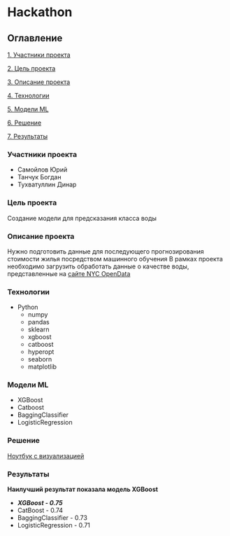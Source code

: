 # Hackathon

## Оглавление
[1. Участники проекта](https://github.com/Xjoraas74/MPTI-DS-Hackathon-1/edit/master/README.md#Участники-проекта)

[2. Цель проекта](https://github.com/Xjoraas74/MPTI-DS-Hackathon-1/edit/master/README.md#Цель-проекта)

[3. Описание проекта](https://github.com/Xjoraas74/MPTI-DS-Hackathon-1/edit/master/README.md#Описание-проекта)

[4. Технологии](https://github.com/Xjoraas74/MPTI-DS-Hackathon-1/edit/master/README.md#Описание-проекта)

[5. Модели ML](https://github.com/Xjoraas74/MPTI-DS-Hackathon-1/edit/master/README.md#Модели-ML)

[6. Решение](https://github.com/BogdanTanchuk/DataCleaningProject/edit/master/README.md#Решение)

[7. Результаты](https://github.com/BogdanTanchuk/DataCleaningProject/edit/master/README.md#Результаты)

### Участники проекта
  - Самойлов Юрий
  - Танчук Богдан
  - Тухватуллин Динар

### Цель проекта
Создание модели для предсказания класса воды

### Описание проекта
Нужно подготовить данные для последующего прогнозирования стоимости жилья посредством машинного обучения
В рамках проекта необходимо загрузить обработать данные о качестве воды, представленные на [сайте NYC OpenData](https://data.cityofnewyork.us/Environment/Drinking-Water-Quality-Distribution-Monitoring-Dat/bkwf-xfky)

### Технологии
  - Python
    * numpy
    * pandas
    * sklearn
    * xgboost
    * catboost
    * hyperopt
    * seaborn
    * matplotlib

### Модели ML
  - XGBoost
  - Catboost
  - BaggingClassifier
  - LogisticRegression

### Решение
[Ноутбук с визуализацией](https://github.com/Xjoraas74/MPTI-DS-Hackathon-1/blob/master/Hackathon.ipynb)

### Результаты
**Наилучший результат показала модель XGBoost**
  - ***XGBoost - 0.75***
  - CatBoost - 0.74
  - BaggingClassifier - 0.73
  - LogisticRegression - 0.71